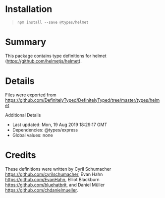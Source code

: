 # Installation
> `npm install --save @types/helmet`

# Summary
This package contains type definitions for helmet (https://github.com/helmetjs/helmet).

# Details
Files were exported from https://github.com/DefinitelyTyped/DefinitelyTyped/tree/master/types/helmet

Additional Details
 * Last updated: Mon, 19 Aug 2019 18:29:17 GMT
 * Dependencies: @types/express
 * Global values: none

# Credits
These definitions were written by Cyril Schumacher <https://github.com/cyrilschumacher>, Evan Hahn <https://github.com/EvanHahn>, Elliot Blackburn <https://github.com/bluehatbrit>, and Daniel Müller <https://github.com/chdanielmueller>.

